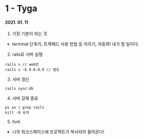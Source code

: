 1 - Tyga
========
#### 2021. 01. 11

1. 가장 기본이 되는 것
  - terminal 단축키, 트랙패드 사용 방법 등 익히기, 자동화! 내가 할 일이다.

2. rails로 서버 실행
~~~
rails s // web만
rails s -b 0.0.0.0 // 앱도
~~~

3. 서버 갱신
~~~
rails sync:db
~~~

4. 서버 강제 종료
~~~
ps ax | grep rails
kill -9 숫자
~~~

5. fork
  - 나의 워크스페이스에 프로젝트가 복사되어 들어온다!
 
